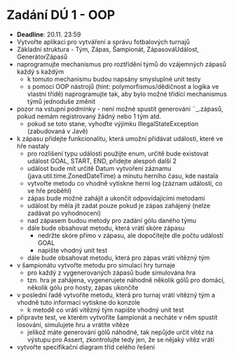 # Zadání DÚ 1 - OOP
* **Deadline**: 20.11. 23:59 
* Vytvořte aplikaci pro vytváření a správu fotbalových turnajů
* Základní struktura - Tým, Zápas, Šampionát, ZápasováUdálost, GenerátorZápasů
* naprogramujte mechanismus pro roztřídění týmů do vzájemných zápasů každý s každým
    * k tomuto mechanismu budou napsány smysluplné unit testy
    * s pomocí OOP nástrojů (hint: polymorfismus/dědičnost a logika ve vlastní třídě) naprogramujte tak, aby bylo možné třídící mechanismus týmů jednoduše změnit
* pozor na vstupní podmínky - není možné spustit generování 
¨_.zápasů, pokud nemám registrovaný žádný nebo 1 tým atd.
    * pokud se toto stane, vyhoďte výjimku IllegalStateException (zabudovaná v Javě)
* k zápasu přidejte funkcionalitu, která umožní přidávat události, které ve hře nastaly
    * pro rozlišení typu události použijte enum, určitě bude existovat událost GOAL, START, END, přidejte alespoň další 2
    * událost bude mít určitě Datum vytvoření záznamu (java.util.time.ZonedDateTime) a minutu herního času, kde nastala
    * vytvořte metodu co vhodně vytiskne herní log (záznam událostí, co ve hře proběhl)
    * zápas bude možné zahájit a ukončit odpovídajícími metodami
    * událost by měla jít zadat pouze pokud je zápas zahájený (nelze zadávat po vyhodnocení)
    * nad zápasem budou metody pro zadání gólu daného týmu
    * dále bude obsahovat metodu, která vrátí skóre zápasu
        * nedržte skóre přímo v zápasu, ale dopočítejte dle počtu událostí GOAL
        * napište vhodný unit test
    * dále bude obsahovat metodu, která pro zápas vrátí vítězný tým
* v šampionátu vytvořte metodu pro simulaci hry turnaje
    * pro každý z vygenerovaných zápasů bude simulována hra
    * tzn. hra je zahájena, vygenerujete náhodně několik gólů pro domácí, několik gólu pro hosty, zápas ukončíte
* v poslední řadě vytvoříte metodu, která pro turnaj vrátí vítězný tým a vhodně tuto informaci vytiskne do konzole
    * k metodě co vrátí vítězný tým napište vhodný unit test
* připravte test, ve kterém vytvoříte šampionát a necháte v něm spustit losování, simulujete hru a vrátíte vítěze
    * jelikož máte generování gólů náhodné, tak nepůjde určit vítěz na výstupu pro Assert, zkontrolujte tedy jen, že se nějaký vítěz vrátí
* vytvořte specifikační diagram tříd celého řešení